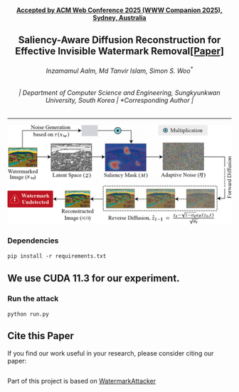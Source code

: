 <h4 align="center"><strong><a href="https://www2025.thewebconf.org/short-papers">Accepted by ACM Web Conference 2025 (WWW Companion 2025), Sydney, Australia</a></strong></h4>
<h2 align="center"><strong>Saliency-Aware Diffusion Reconstruction for Effective Invisible Watermark Removal<a href="https://github.com/inzamamulDU/SADRE/blob/main/assets/SADRE_Paper.pdf" target="_blank">[Paper]</a></strong></h2>
<h6 align="center">Inzamamul Aalm<sup></sup>, Md Tanvir Islam<sup></sup>, Simon S. Woo<sup>*</sup></h6>
<h6 align="center">| Department of Computer Science and Engineering, Sungkyunkwan University, South Korea | *Corresponding Author |</h6> 
<hr>

![](./assets/SADRE_Fig.jpg)

### Dependencies
```
pip install -r requirements.txt
````
## We use CUDA 11.3 for our experiment.
### Run the attack
```
python run.py
````


## Cite this Paper

If you find our work useful in your research, please consider citing our paper:

```bibtex
```

Part of this project is based on [WatermarkAttacker](https://github.com/XuandongZhao/WatermarkAttacker)
